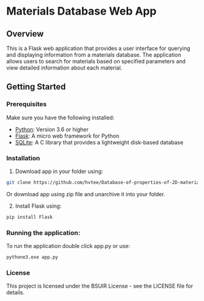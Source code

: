 # Materials Database Web App

## Overview

This is a Flask web application that provides a user interface for querying and displaying information from a materials database. The application allows users to search for materials based on specified parameters and view detailed information about each material.

## Getting Started

### Prerequisites

Make sure you have the following installed:

- [Python](https://www.python.org/downloads/): Version 3.6 or higher
- [Flask](https://flask.palletsprojects.com/en/2.0.x/installation/): A micro web framework for Python
- [SQLite](https://www.sqlite.org/download.html): A C library that provides a lightweight disk-based database


### Installation

1. Download app in your folder using:
```bash
git clone https://github.com/hvtee/Database-of-properties-of-2D-materials-with-MX2-and-MX1X2-structure.git
```

Or download app using zip file and unarchive it into your folder.

2. Install Flask using:
```bash
pip install Flask
```

### Running the application:

To run the application double click app.py or use:
```bash
pythone3.exe app.py
```

### License

This project is licensed under the BSUIR License - see the LICENSE file for details.
